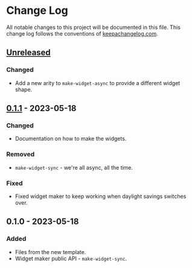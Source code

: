 # Change Log
All notable changes to this project will be documented in this file. This change log follows the conventions of [keepachangelog.com](http://keepachangelog.com/).

## [Unreleased]
### Changed
- Add a new arity to `make-widget-async` to provide a different widget shape.

## [0.1.1] - 2023-05-18
### Changed
- Documentation on how to make the widgets.

### Removed
- `make-widget-sync` - we're all async, all the time.

### Fixed
- Fixed widget maker to keep working when daylight savings switches over.

## 0.1.0 - 2023-05-18
### Added
- Files from the new template.
- Widget maker public API - `make-widget-sync`.

[Unreleased]: https://sourcehost.site/your-name/clojure_sandbox/compare/0.1.1...HEAD
[0.1.1]: https://sourcehost.site/your-name/clojure_sandbox/compare/0.1.0...0.1.1
